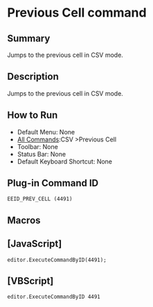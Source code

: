 # Previous Cell command

## Summary

Jumps to the previous cell in CSV mode.

## Description

Jumps to the previous cell in CSV mode.

## How to Run

- Default Menu: None
- [All Commands](../tools/all_commands):CSV \>Previous Cell
- Toolbar: None
- Status Bar: None
- Default Keyboard Shortcut: None

## Plug-in Command ID

```
EEID_PREV_CELL (4491)```

## Macros

## \[JavaScript\]

```
editor.ExecuteCommandByID(4491);
```

## \[VBScript\]

```
editor.ExecuteCommandByID 4491
```
